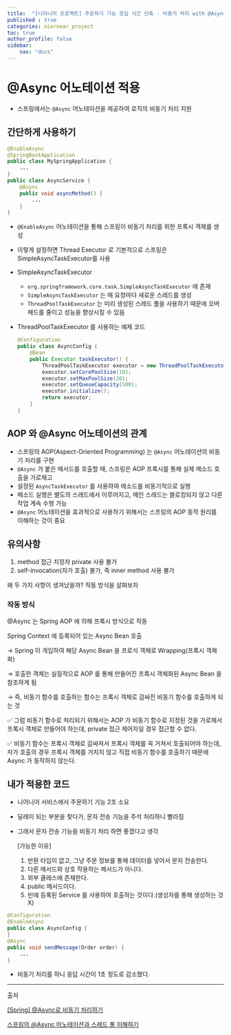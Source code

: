 ```yaml
---
title:  "[니어니어 프로젝트] 주문하기 기능 응답 시간 단축 - 비동기 처리 with @Async"
published : true
categories: niornear_project
toc: true
author_profile: false
sidebar:
    nav: "docs"
---
```




# @Async 어노테이션 적용

- 스프링에서는 `@Async` 어노테이션을 제공하여 로직의 비동기 처리 지원



## 간단하게 사용하기

```java
@EnableAsync
@SpringBootApplication
public class MySpringApplication {
    ...
}
public class AsyncService {
    @Async
    public void asyncMethod() {
        ...
    }
}
```

- `@EnableAsync` 어노테이션을 통해 스프링이 비동기 처리를 위한 프록시 객체를 생성
- 이렇게 설정하면 Thread Executor 로 기본적으로 스프링은 SimpleAsyncTaskExecutor를 사용
- SimpleAsyncTaskExecutor
    - `org.springframework.core.task.SimpleAsyncTaskExecutor` 에 존재
    - `SimpleAsyncTaskExecutor` 는 매 요청마다 새로운 스레드를 생성
    - `ThreadPoolTaskExecutor` 는 미리 생성된 스레드 풀을 사용하기 때문에 오버헤드를 줄이고 성능을 향상시킬 수 있음
- ThreadPoolTaskExecutor 를 사용하는 예제 코드
  
    ```java
    @Configuration
    public class AsyncConfig {
        @Bean
        public Executor taskExecutor() {
            ThreadPoolTaskExecutor executor = new ThreadPoolTaskExecutor();
            executor.setCorePoolSize(10);
            executor.setMaxPoolSize(20);
            executor.setQueueCapacity(500);
            executor.initialize();
            return executor;
        }
    }
    ```
    



## AOP 와 @Async 어노테이션의 관계

- 스프링의 AOP(Aspect-Oriented Programming) 는 `@Async` 어노테이션의 비동기 처리를 구현
- `@Async` 가 붙은 메서드를 호출할 때, 스프링은 AOP 프록시를 통해 실제 메소드 호출을 가로채고
- 설정된 `AsyncTaskExecutor` 를 사용하여 메소드를 비동기적으로 실행
- 메소드 실행은 별도의 스레드에서 이루어지고, 메인 스레드는 블로킹되지 않고 다른 작업 계속 수행 가능
- `@Async` 어노테이션을 효과적으로 사용하기 위해서는 스프링의 AOP 동작 원리를 이해하는 것이 중요



## 유의사항

1. method 접근 지정자 private 사용 불가
2. self-invocation(자가 호출) 불가, 즉 inner method 사용 불가

왜 두 가지 사항이 생겨났을까? 작동 방식을 살펴보자



### 작동 방식

@Async 는 Spring AOP 에 의해 프록시 방식으로 작동

Spring Context 에 등록되어 있는 Async Bean 호출

→ Spring 이 개입하여 해당 Async Bean 을 프로식 객체로 Wrapping(프록시 객체화)

→ 호출한 객체는 실질적으로 AOP 를 통해 만들어진 프록시 객체화된 Async Bean 을 참조하게 됨

→ 즉, 비동기 함수를 호출하는 함수는 프록시 객체로 감싸진 비동기 함수를 호출하게 되는 것

✅ 그럼 비동기 함수로 처리되기 위해서는 AOP 가 비동기 함수로 지정된 것을 가로채서 프록시 객체로 만들어야 하는데, private 접근 제어자일 경우 접근할 수 없다.

✅ 비동기 함수는 프록시 객체로 감싸져서 프록시 객체를 꼭 거쳐서 호출되어야 하는데, 자가 호출의 경우 프록시 객체를 거치치 않고 직접 비동기 함수를 호출하기 때문에 Async 가 동작하지 않는다.



## 내가 적용한 코드

- 니어니어 서비스에서 주문하기 기능 2초 소요
- 딜레이 되는 부분을 찾다가, 문자 전송 기능을 주석 처리하니 빨라짐
- 그래서 문자 전송 기능을 비동기 처리 하면 좋겠다고 생각

    [가능한 이유]
    1. 반환 타입이 없고, 그냥 주문 정보를 통해 데이터를 넣어서 문자 전송한다.
    2. 다른 메서드와 상호 작용하는 메서드가 아니다.
    3. 외부 클래스에 존재한다.
    4. public 메서드이다.
    5. 빈에 등록된 Service 를 사용하여 호출하는 것이다.(생성자를 통해 생성하는 것 X)

```java
@Configuration
@EnableAsync
public class AsyncConfig {
}
@Async
public void sendMessage(Order order) {
    ...
}
```

- 비동기 처리를 하니 응답 시간이 1초 정도로 감소했다.

---

출처

[[Spring] @Async로 비동기 처리하기](https://velog.io/@think2wice/Spring-Async-Thread-Pool%EC%97%90-%EB%8C%80%ED%95%98%EC%97%AC-Async)

[스프링의 @Async 어노테이션과 스레드 풀 이해하기](https://f-lab.kr/insight/understanding-spring-async-annotation-and-thread-pool)